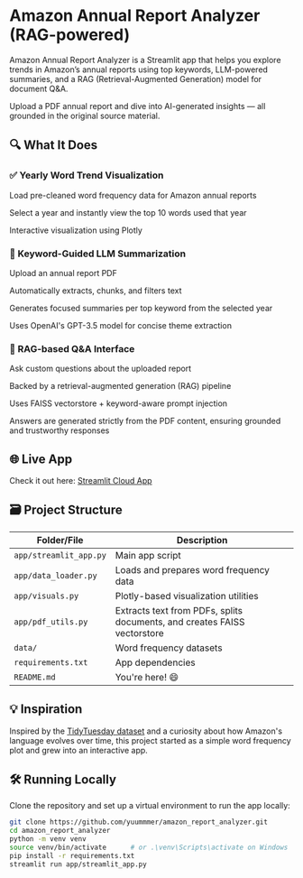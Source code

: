 # Amazon Annual Report Analyzer (RAG-powered)

Amazon Annual Report Analyzer is a Streamlit app that helps you explore trends in Amazon’s annual reports using top keywords, LLM-powered summaries, and a RAG (Retrieval-Augmented Generation) model for document Q&A.

Upload a PDF annual report and dive into AI-generated insights — all grounded in the original source material.

## 🔍 What It Does

### ✅ Yearly Word Trend Visualization
Load pre-cleaned word frequency data for Amazon annual reports

Select a year and instantly view the top 10 words used that year

Interactive visualization using Plotly

### 🧠 Keyword-Guided LLM Summarization
Upload an annual report PDF

Automatically extracts, chunks, and filters text

Generates focused summaries per top keyword from the selected year

Uses OpenAI's GPT-3.5 model for concise theme extraction

### 💬 RAG-based Q&A Interface
Ask custom questions about the uploaded report

Backed by a retrieval-augmented generation (RAG) pipeline

Uses FAISS vectorstore + keyword-aware prompt injection

Answers are generated strictly from the PDF content, ensuring grounded and trustworthy responses

## 🌐 Live App

Check it out here: [Streamlit Cloud App](https://amazonreportanalyzer-wjhbrs6hybvgwyy4ntfbjt.streamlit.app/)

## 🗃️ Project Structure

| Folder/File              | Description                                                                      |
|--------------------------|----------------------------------------------------------------------------------|
| `app/streamlit_app.py`   | Main app script                                                                  |
| `app/data_loader.py`     | Loads and prepares word frequency data                                           |
| `app/visuals.py`         | Plotly-based visualization utilities                                             |
| `app/pdf_utils.py`       | Extracts text from PDFs, splits documents, and creates FAISS vectorstore         |
| `data/`                  | Word frequency datasets                                                          |
| `requirements.txt`       | App dependencies                                                                 |
| `README.md`              | You're here! 😄                                                                  |


## 💡 Inspiration

Inspired by the [TidyTuesday dataset](https://github.com/rfordatascience/tidytuesday) and a curiosity about how Amazon's language evolves over time, this project started as a simple word frequency plot and grew into an interactive app.

## 🛠️ Running Locally

Clone the repository and set up a virtual environment to run the app locally:

```bash
git clone https://github.com/yuummmer/amazon_report_analyzer.git
cd amazon_report_analyzer
python -m venv venv
source venv/bin/activate      # or .\venv\Scripts\activate on Windows
pip install -r requirements.txt
streamlit run app/streamlit_app.py
```
